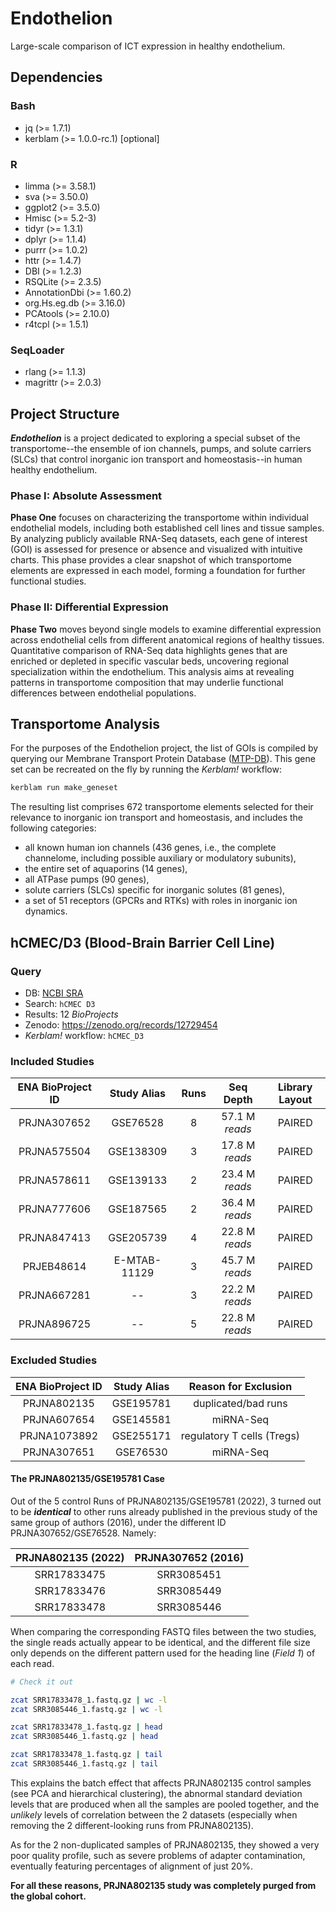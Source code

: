 # Endothelion
Large-scale comparison of ICT expression in healthy endothelium.

## Dependencies
### Bash
- jq (>= 1.7.1)
- kerblam (>= 1.0.0-rc.1) [optional]
### R
- limma (>= 3.58.1)
- sva (>= 3.50.0)
- ggplot2 (>= 3.5.0)
- Hmisc (>= 5.2-3)
- tidyr (>= 1.3.1)
- dplyr (>= 1.1.4)
- purrr (>= 1.0.2)
- httr (>= 1.4.7)
- DBI (>= 1.2.3)
- RSQLite (>= 2.3.5)
- AnnotationDbi (>= 1.60.2)
- org.Hs.eg.db (>= 3.16.0)
- PCAtools (>= 2.10.0)
- r4tcpl (>= 1.5.1)
### SeqLoader
- rlang (>= 1.1.3)
- magrittr (>= 2.0.3)

## Project Structure
___Endothelion___ is a project dedicated to exploring a special subset of the transportome--the ensemble of ion channels, pumps, and solute carriers (SLCs) that control inorganic ion transport and homeostasis--in human healthy endothelium.
### Phase I: Absolute Assessment
__Phase One__ focuses on characterizing the transportome within individual endothelial models, including both established cell lines and tissue samples.
By analyzing publicly available RNA-Seq datasets, each gene of interest (GOI) is assessed for presence or absence and visualized with intuitive charts.
This phase provides a clear snapshot of which transportome elements are expressed in each model, forming a foundation for further functional studies.
### Phase II: Differential Expression
__Phase Two__ moves beyond single models to examine differential expression across endothelial cells from different anatomical regions of healthy tissues.
Quantitative comparison of RNA-Seq data highlights genes that are enriched or depleted in specific vascular beds, uncovering regional specialization within the endothelium.
This analysis aims at revealing patterns in transportome composition that may underlie functional differences between endothelial populations.

## Transportome Analysis
For the purposes of the Endothelion project, the list of GOIs is compiled by querying our Membrane Transport Protein Database ([MTP-DB](https://github.com/TCP-Lab/MTP-DB)).
This gene set can be recreated on the fly by running the _Kerblam!_ workflow:
```bash
kerblam run make_geneset
```
The resulting list comprises 672 transportome elements selected for their relevance to inorganic ion transport and homeostasis, and includes the following categories:
- all known human ion channels (436 genes, i.e., the complete channelome, including possible auxiliary or modulatory subunits),
- the entire set of aquaporins (14 genes),
- all ATPase pumps (90 genes),
- solute carriers (SLCs) specific for inorganic solutes (81 genes),
- a set of 51 receptors (GPCRs and RTKs) with roles in inorganic ion dynamics.

## hCMEC/D3 (Blood-Brain Barrier Cell Line)
### Query
- DB: [NCBI SRA](https://www.ncbi.nlm.nih.gov/sra)
- Search: `hCMEC D3`
- Results: 12 _BioProjects_
- Zenodo: https://zenodo.org/records/12729454
- _Kerblam!_ workflow: `hCMEC_D3`

### Included Studies
| ENA BioProject ID | Study Alias   | Runs | Seq Depth      | Library Layout |
|:-----------------:|:-------------:|:----:|:--------------:|:--------------:|
| PRJNA307652       | GSE76528      | 8    | 57.1 M _reads_ | PAIRED         |
| PRJNA575504       | GSE138309     | 3    | 17.8 M _reads_ | PAIRED         |
| PRJNA578611       | GSE139133     | 2    | 23.4 M _reads_ | PAIRED         |
| PRJNA777606       | GSE187565     | 2    | 36.4 M _reads_ | PAIRED         |
| PRJNA847413       | GSE205739     | 4    | 22.8 M _reads_ | PAIRED         |
| PRJEB48614        | E-MTAB-11129  | 3    | 45.7 M _reads_ | PAIRED         |
| PRJNA667281       | --            | 3    | 22.2 M _reads_ | PAIRED         |
| PRJNA896725       | --            | 5    | 22.8 M _reads_ | PAIRED         |

### Excluded Studies
| ENA BioProject ID | Study Alias   | Reason for Exclusion       |
|:-----------------:|:-------------:|:--------------------------:|
| PRJNA802135       | GSE195781     | duplicated/bad runs        |
| PRJNA607654       | GSE145581     | miRNA-Seq                  |
| PRJNA1073892      | GSE255171     | regulatory T cells (Tregs) |
| PRJNA307651       | GSE76530      | miRNA-Seq                  |

#### The PRJNA802135/GSE195781 Case
Out of the 5 control Runs of PRJNA802135/GSE195781 (2022), 3 turned out to be ___identical___ to other runs already published in the previous study of the same group of authors (2016), under the different ID PRJNA307652/GSE76528.
Namely:

| PRJNA802135 (2022) | PRJNA307652 (2016) |
|:------------------:|:------------------:|
| SRR17833475        | SRR3085451         |
| SRR17833476        | SRR3085449         |
| SRR17833478        | SRR3085446         |

When comparing the corresponding FASTQ files between the two studies, the single reads actually appear to be identical, and the different file size only depends on the different pattern used for the heading line (_Field 1_) of each read.
```bash
# Check it out

zcat SRR17833478_1.fastq.gz | wc -l
zcat SRR3085446_1.fastq.gz | wc -l

zcat SRR17833478_1.fastq.gz | head
zcat SRR3085446_1.fastq.gz | head

zcat SRR17833478_1.fastq.gz | tail
zcat SRR3085446_1.fastq.gz | tail
```

This explains the batch effect that affects PRJNA802135 control samples (see PCA and hierarchical clustering), the abnormal standard deviation levels that are produced when all the samples are pooled together, and the _unlikely_ levels of correlation between the 2 datasets (especially when removing the 2 different-looking runs from PRJNA802135).

As for the 2 non-duplicated samples of PRJNA802135, they showed a very poor quality profile, such as severe problems of adapter contamination, eventually featuring percentages of alignment of just 20%.

__For all these reasons, PRJNA802135 study was completely purged from the global cohort.__
